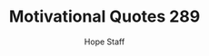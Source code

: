 ---
image: /assets/img/mq/mq_289_service.png
title: Motivational Quotes 289
categories:
  - Motivational Quotes
author: Hope Staff
notes: Motivational Quotes 289
embed: >-
  EMBED_GOES_HERE
transcript: >-
  SOME LINES OF TEXT START HERE
---